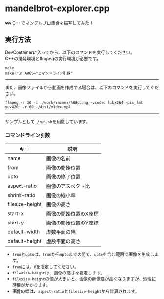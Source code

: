 # mandelbrot-explorer.cpp

🌀🌀🌀 C++でマンデルブロ集合を描写してみた！  

## 実行方法

DevContainerに入ってから、以下のコマンドを実行してください。  
C++の開発環境とffmpegの実行環境が必要です。  

```shell
make
make run ARGS="コマンドライン引数"
```

---

また、画像ファイルから動画を作成する場合は、以下のコマンドを実行してください。  

```shell
ffmpeg -r 30 -i ./work/★name★/%08d.png -vcodec libx264 -pix_fmt yuv420p -r 60 ./dist/video.mp4
```

---

サンプルとして`./run.sh`を用意しています。  

### コマンドライン引数

| キー | 説明 |
| --- | --- |
| name | 画像の名前 |
| from | 画像の開始位置 |
| upto | 画像の終了位置 |
| aspect-ratio | 画像のアスペクト比 |
| shrink-ratio | 画像の縮小率 |
| filesize-height | 画像の高さ |
| start-x | 画像の開始位置のX座標 |
| start-y | 画像の開始位置のY座標 |
| default-width | 虚数平面の幅 |
| default-height | 虚数平面の高さ |

- `from`と`upto`は、`from`から`upto`までの間で、`upto`を含む範囲で画像を生成します。
- `from`には、`0`を指定してください。
- `filesize-height`は、画像の高さを指定します。  
- `filesize-height`の値が大きいと、画像の解像度が高くなりますが、処理に時間がかかります。
- 画像の幅は、`aspect-ratio`と`filesize-height`から計算されます。
